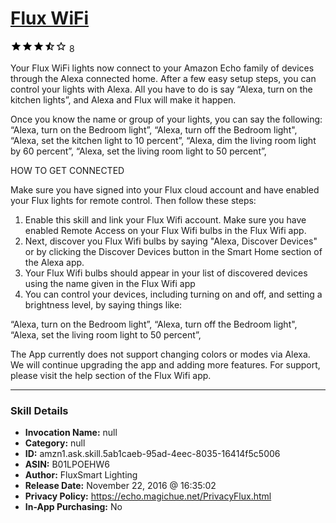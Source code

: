 # [Flux WiFi](http://alexa.amazon.com/#skills/amzn1.ask.skill.5ab1caeb-95ad-4eec-8035-16414f5c5006)
![3.1 stars](../../images/ic_star_black_18dp_1x.png)![3.1 stars](../../images/ic_star_black_18dp_1x.png)![3.1 stars](../../images/ic_star_black_18dp_1x.png)![3.1 stars](../../images/ic_star_half_black_18dp_1x.png)![3.1 stars](../../images/ic_star_border_black_18dp_1x.png) 8

Your Flux WiFi lights now connect to your Amazon Echo family of devices through the Alexa connected home. After a few easy setup steps, you can control your lights with Alexa. All you have to do is say “Alexa, turn on the kitchen lights”, and Alexa and Flux will make it happen.
 
Once you know the name or group of your lights, you can say the following:
“Alexa, turn on the Bedroom light”,
“Alexa, turn off the Bedroom light",
“Alexa, set the kitchen light  to 10 percent”,
“Alexa, dim the living room light by 60 percent”,
“Alexa, set the living room light to 50 percent”,


HOW TO GET CONNECTED

Make sure you have signed into your Flux cloud account and have enabled your Flux lights for remote control. Then follow these steps:

1. Enable this skill and link your Flux Wifi account. Make sure you have enabled Remote Access on your Flux Wifi bulbs in the Flux Wifi app.
2. Next, discover you Flux Wifi bulbs by saying "Alexa, Discover Devices" or by clicking the Discover Devices button in the Smart Home section of the Alexa app.
3. Your Flux Wifi bulbs should appear in your list of discovered devices using the name given in the Flux Wifi app
4. You can control your devices, including turning on and off, and setting a brightness level, by saying things like:

“Alexa, turn on the Bedroom light”,
“Alexa, turn off the Bedroom light",
“Alexa, set the living room light to 50 percent”,

The App currently does not support changing colors or modes via Alexa. We will continue upgrading the app and adding more features.
For support, please visit the help section of the Flux Wifi app.

***

### Skill Details

* **Invocation Name:** null
* **Category:** null
* **ID:** amzn1.ask.skill.5ab1caeb-95ad-4eec-8035-16414f5c5006
* **ASIN:** B01LPOEHW6
* **Author:** FluxSmart Lighting
* **Release Date:** November 22, 2016 @ 16:35:02
* **Privacy Policy:** https://echo.magichue.net/PrivacyFlux.html
* **In-App Purchasing:** No
